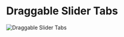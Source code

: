 # Draggable Slider Tabs
![Draggable Slider Tabs](https://user-images.githubusercontent.com/100160834/203363544-374c44b7-c0bd-443a-8b69-04f16a0252fc.png)
